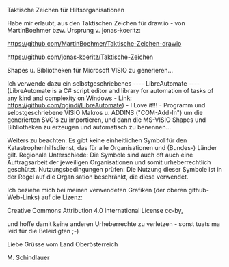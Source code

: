 Taktische Zeichen für Hilfsorganisationen

Habe mir erlaubt, aus den Taktischen Zeichen für draw.io - von MartinBoehmer bzw. Ursprung v. jonas-koeritz:

https://github.com/MartinBoehmer/Taktische-Zeichen-drawio

https://github.com/jonas-koeritz/Taktische-Zeichen

Shapes u. Bibliotheken für Microsoft VISIO zu generieren...

Ich verwende dazu ein selbstgeschriebenes ---- LibreAutomate ---- 
(LibreAutomate is a C# script editor and library for automation of tasks of any kind and complexity on Windows - Link:
https://github.com/qgindi/LibreAutomate) - I Love it!!! -
Programm und selbstgeschriebene VISIO Makros u. ADDINS ("COM-Add-In") um die generierten SVG's zu importieren, und dann die MS-VISIO Shapes und Bibliotheken zu erzeugen und automatisch zu benennen...

Weiters zu beachten:
Es gibt keine einheitlichen Symbol für den Katastrophenhilfsdienst, das für alle Organisationen und (Bundes-) Länder gilt. 
Regionale Unterschiede: Die Symbole sind auch oft auch eine Auftragsarbeit der jeweiligen Organisationen und somit urheberrechtlich geschützt. 
Nutzungsbedingungen prüfen: Die Nutzung dieser Symbole ist in der Regel auf die Organisation beschränkt, die diese verwendet. 

Ich beziehe mich bei meinen verwendeten Grafiken (der oberen github-Web-Links) auf die Lizenz:

Creative Commons Attribution 4.0 International License cc-by,

und hoffe damit keine anderen Urheberrechte zu verletzen - sonst tuats ma leid für die Beleidigten ;-)

Liebe Grüsse vom Land Oberösterreich

M. Schindlauer
